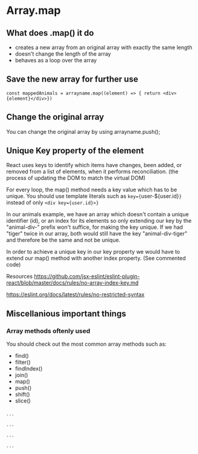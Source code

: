 # Array.map

## What does .map() it do

- creates a new array from an original array with exactly the same length
- doesn't change the length of the array
- behaves as a loop over the array

## Save the new array for further use

`const mappedAnimals = arrayname.map((element) => { return <div>{element}</div>})`

## Change the original array

You can change the original array by using arrayname.push();

## Unique Key property of the element

React uses keys to identify which items have changes, been added, or removed from a list of elements, when it performs reconciliation. (the process of updating the DOM to match the virtual DOM)

For every loop, the map() method needs a key value which has to be unique.
You should use template literals such as `key={`user-${user.id}`}` instead of only `<div key={user.id}>}`

In our animals example, we have an array which doesn't contain a unique identifier (id), or an index for its elements so only extending our key by the "animal-div-" prefix won't suffice, for making the key unique.
If we had "tiger" twice in our array, both would still have the key "animal-div-tiger" and therefore be the same and not be unique.

In order to achieve a unique key in our key property we would have to extend our map() method with another index property. (See commented code)

Resources
https://github.com/jsx-eslint/eslint-plugin-react/blob/master/docs/rules/no-array-index-key.md

https://eslint.org/docs/latest/rules/no-restricted-syntax

## Miscellanious important things

### Array methods oftenly used

You should check out the most common array methods such as:

- find()
- filter()
- findIndex()
- join()
- map()
- push()
- shift()
- slice()

````

```

```

```

```
````
